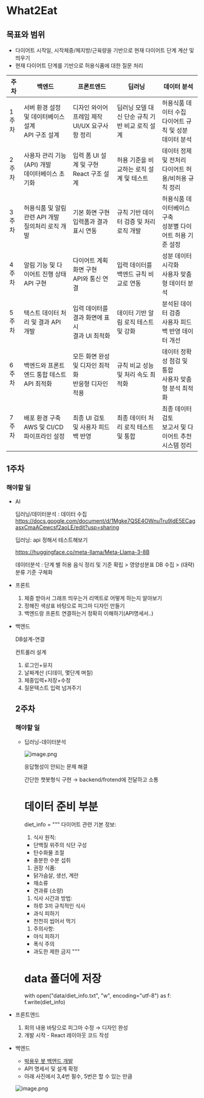 # What2Eat

## 목표와 범위

- 다이어트 시작일, 시작체중/체지방/근육량을 기반으로 현재 다이어트 단계 계산 및 띄우기
- 현재 다이어트 단계를 기반으로 허용식품에 대한 질문 처리

| 주차 | 백엔드                                              | 프론트엔드                                           | 딥러닝                                           | 데이터 분석                                          |
|------|-----------------------------------------------------|----------------------------------------------------|------------------------------------------------|----------------------------------------------------|
| 1주차 | 서버 환경 설정 및 데이터베이스 설계<br>API 구조 설계 | 디자인 와이어프레임 제작<br>UI/UX 요구사항 정리    | 딥러닝 모델 대신 단순 규칙 기반 비교 로직 설계 | 허용식품 데이터 수집<br>다이어트 규칙 및 성분 데이터 분석 |
| 2주차 | 사용자 관리 기능(API) 개발<br>데이터베이스 초기화  | 입력 폼 UI 설계 및 구현<br>React 구조 설계          | 허용 기준을 비교하는 로직 설계 및 테스트       | 데이터 정제 및 전처리<br>다이어트 허용/비허용 규칙 정리 |
| 3주차 | 허용식품 및 알림 관련 API 개발<br>질의처리 로직 개발 | 기본 화면 구현<br>입력폼과 결과 표시 연동          | 규칙 기반 데이터 검증 및 처리 로직 개발       | 허용식품 데이터베이스 구축<br>성분별 다이어트 허용 기준 설정 |
| 4주차 | 알림 기능 및 다이어트 진행 상태 API 구현           | 다이어트 계획 화면 구현<br>API와 통신 연결         | 입력 데이터를 백엔드 규칙 비교로 연동          | 성분 데이터 시각화<br>사용자 맞춤형 데이터 분석    |
| 5주차 | 텍스트 데이터 처리 및 결과 API 개발               | 입력 데이터를 결과 화면에 표시<br>결과 UI 최적화   | 데이터 기반 알림 로직 테스트 및 강화          | 분석된 데이터 검증<br>사용자 피드백 반영 데이터 개선 |
| 6주차 | 백엔드와 프론트엔드 통합 테스트<br>API 최적화      | 모든 화면 완성 및 디자인 최적화<br>반응형 디자인 적용 | 규칙 비교 성능 및 처리 속도 최적화            | 데이터 정확성 점검 및 통합<br>사용자 맞춤형 분석 최적화 |
| 7주차 | 배포 환경 구축<br>AWS 및 CI/CD 파이프라인 설정     | 최종 UI 검토 및 사용자 피드백 반영                 | 최종 데이터 처리 로직 테스트 및 통합          | 최종 데이터 검토<br>보고서 및 다이어트 추천 시스템 정리 |



## 1주차


### 해야할 일

- AI
    
    딥러닝/데이터분석 : 데이터 수집 https://docs.google.com/document/d/1Mgke7QSE4OWnuTru9ldE5ECagasxCmaACewcsf2aoLE/edit?usp=sharing
    
    딥러닝: api 정해서 테스트해보기
    
    https://huggingface.co/meta-llama/Meta-Llama-3-8B
    
    데이터분석 : 단계 별 허용 음식 정리 및 기준 확립 > 영양성분표 DB 수집 > (대략) 분류 기준 구체화
    
- 프론트
    1. 체중 받아서 그래프 띄우는거 리액트로 어떻게 하는지 알아보기
    2. 정해진 색상표 바탕으로 피그마 디자인 만들기
    3. 백엔드랑 프론트 연결하는거 정확히 이해하기(API명세서..)
- 백엔드
    
    DB설계-연결
    
    컨트롤러 설계
    
    1. 로그인+유지
    2. 날짜계산 (디데이, 몇단계 며칠)
    3. 체중입력+저장+수정
    4. 질문텍스트 입력 넘겨주기
 

  ## 2주차

  ### 해야할 일
  - 딥러닝-데이터분석
    
    ![image.png](https://prod-files-secure.s3.us-west-2.amazonaws.com/0107d0ca-3946-4841-999d-ce0cc4dde0b1/b39dd328-460f-459f-8573-f0a94e1ba316/image.png)
    
    응답형성이 안되는 문제 해결
    
    간단한 챗봇형식 구현 → backend/frotend에 전달하고 소통
    
    # 데이터 준비 부분
    
    diet_info = """
    다이어트 관련 기본 정보:
    
    1. 식사 원칙:
    - 단백질 위주의 식단 구성
    - 탄수화물 조절
    - 충분한 수분 섭취
    1. 권장 식품:
    - 닭가슴살, 생선, 계란
    - 채소류
    - 견과류 (소량)
    1. 식사 시간과 방법:
    - 하루 3끼 규칙적인 식사
    - 과식 피하기
    - 천천히 씹어서 먹기
    1. 주의사항:
    - 야식 피하기
    - 폭식 주의
    - 과도한 제한 금지
    """
    
    # data 폴더에 저장
    
    with open("data/diet_info.txt", "w", encoding="utf-8") as f:
    f.write(diet_info)
    
- 프론트엔드
    1. 회의 내용 바탕으로 피그마 수정 → 디자인 완성
    2. 개발 시작 - React 레이아웃 코드 작성 
- 백엔드
    - [박용우 봇 백엔드 개발](https://www.notion.so/146410bc163480a28a5fc72b0e67a5c4?pvs=21)
    - API 명세서 및 설계 확정
    - 아래 사진에서 3,4번 필수, 5번은 할 수 있는 만큼
    
    ![image.png](https://prod-files-secure.s3.us-west-2.amazonaws.com/0107d0ca-3946-4841-999d-ce0cc4dde0b1/6c63102f-229c-4e6c-9e63-64f4c2cdbc9b/image.png)
